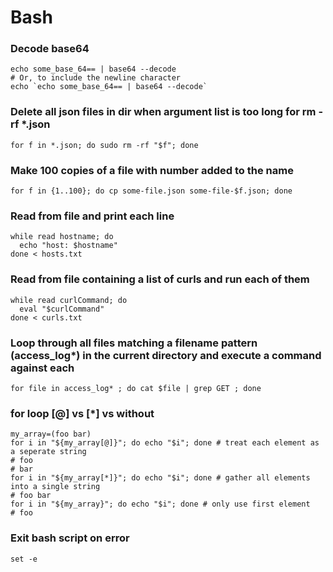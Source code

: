 # Bash

### Decode base64
```shell
echo some_base_64== | base64 --decode
# Or, to include the newline character
echo `echo some_base_64== | base64 --decode`
```

### Delete all json files in dir when argument list is too long for rm -rf *.json
```shell
for f in *.json; do sudo rm -rf "$f"; done
```

### Make 100 copies of a file with number added to the name
```shell
for f in {1..100}; do cp some-file.json some-file-$f.json; done
```

### Read from file and print each line
```shell
while read hostname; do
  echo "host: $hostname"
done < hosts.txt
```

### Read from file containing a list of curls and run each of them
```shell
while read curlCommand; do
  eval "$curlCommand"
done < curls.txt
```

### Loop through all files matching a filename pattern (access_log*) in the current directory and execute a command against each
```shell
for file in access_log* ; do cat $file | grep GET ; done
```

### for loop [@] vs [*] vs without
```shell
my_array=(foo bar)
for i in "${my_array[@]}"; do echo "$i"; done # treat each element as a seperate string
# foo
# bar
for i in "${my_array[*]}"; do echo "$i"; done # gather all elements into a single string
# foo bar
for i in "${my_array}"; do echo "$i"; done # only use first element
# foo
```

### Exit bash script on error
```shell
set -e
```
